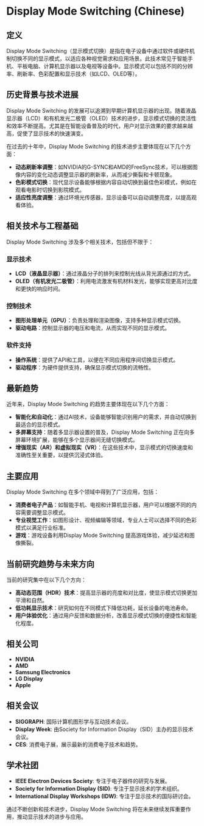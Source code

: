 # Display Mode Switching (Chinese)

## 定义
Display Mode Switching（显示模式切换）是指在电子设备中通过软件或硬件机制切换不同的显示模式，以适应各种视觉需求和应用场景。此技术常见于智能手机、平板电脑、计算机显示器以及电视等设备中。显示模式可以包括不同的分辨率、刷新率、色彩配置和显示技术（如LCD、OLED等）。

## 历史背景与技术进展
Display Mode Switching 的发展可以追溯到早期计算机显示器的出现。随着液晶显示器（LCD）和有机发光二极管（OLED）技术的进步，显示模式切换的灵活性和效率不断提高。尤其是在智能设备普及的时代，用户对显示效果的要求越来越高，促使了显示技术的快速演变。

在过去的十年中，Display Mode Switching 的技术进步主要体现在以下几个方面：

- **动态刷新率调整**：如NVIDIA的G-SYNC和AMD的FreeSync技术，可以根据图像内容的变化动态调整显示器的刷新率，从而减少撕裂和卡顿现象。
- **色彩模式切换**：现代显示设备能够根据内容自动切换到最佳色彩模式，例如在观看电影时切换到影院模式。
- **适应性亮度调整**：通过环境光传感器，显示设备可以自动调整亮度，以提高观看体验。

## 相关技术与工程基础
Display Mode Switching 涉及多个相关技术，包括但不限于：

### 显示技术
- **LCD（液晶显示器）**：通过液晶分子的排列来控制光线从背光源通过的方式。
- **OLED（有机发光二极管）**：利用电流激发有机材料发光，能够实现更高对比度和更快的响应时间。

### 控制技术
- **图形处理单元（GPU）**：负责处理和渲染图像，支持多种显示模式切换。
- **驱动电路**：控制显示器的电压和电流，从而实现不同的显示模式。

### 软件支持
- **操作系统**：提供了API和工具，以便在不同应用程序间切换显示模式。
- **驱动程序**：为硬件提供支持，确保显示模式切换的流畅性。

## 最新趋势
近年来，Display Mode Switching 的趋势主要体现在以下几个方面：

- **智能化和自动化**：通过AI技术，设备能够智能识别用户的需求，并自动切换到最适合的显示模式。
- **多屏幕支持**：随着多显示器设置的普及，Display Mode Switching 正在向多屏幕环境扩展，能够在多个显示器间无缝切换模式。
- **增强现实（AR）和虚拟现实（VR）**：在这些技术中，显示模式的切换速度和准确性至关重要，以提供沉浸式体验。

## 主要应用
Display Mode Switching 在多个领域中得到了广泛应用，包括：

- **消费者电子产品**：如智能手机、电视和计算机显示器，用户可以根据不同的内容需要调整显示模式。
- **专业视觉工作**：如图形设计、视频编辑等领域，专业人士可以选择不同的色彩模式以满足行业标准。
- **游戏**：游戏设备利用Display Mode Switching 提高游戏体验，减少延迟和图像撕裂。

## 当前研究趋势与未来方向
当前的研究集中在以下几个方向：

- **高动态范围（HDR）技术**：提高显示器的亮度和对比度，使显示模式切换更加平滑和自然。
- **低功耗显示技术**：研究如何在不同模式下降低功耗，延长设备的电池寿命。
- **用户体验优化**：通过用户反馈和数据分析，改善显示模式切换的便捷性和智能化程度。

## 相关公司
- **NVIDIA**
- **AMD**
- **Samsung Electronics**
- **LG Display**
- **Apple**

## 相关会议
- **SIGGRAPH**: 国际计算机图形学与互动技术会议。
- **Display Week**: 由Society for Information Display（SID）主办的显示技术会议。
- **CES**: 消费电子展，展示最新的消费电子技术和趋势。

## 学术社团
- **IEEE Electron Devices Society**: 专注于电子器件的研究与发展。
- **Society for Information Display (SID)**: 专注于显示技术的学术组织。
- **International Display Workshops (IDW)**: 专注于显示技术的国际研讨会。

通过不断创新和技术进步，Display Mode Switching 将在未来继续发挥重要作用，推动显示技术的进步与应用。
